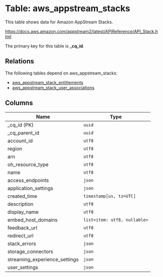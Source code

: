 # Table: aws_appstream_stacks

This table shows data for Amazon AppStream Stacks.

https://docs.aws.amazon.com/appstream2/latest/APIReference/API_Stack.html

The primary key for this table is **_cq_id**.

## Relations

The following tables depend on aws_appstream_stacks:
  - [aws_appstream_stack_entitlements](aws_appstream_stack_entitlements.md)
  - [aws_appstream_stack_user_associations](aws_appstream_stack_user_associations.md)

## Columns

| Name          | Type          |
| ------------- | ------------- |
|_cq_id (PK)|`uuid`|
|_cq_parent_id|`uuid`|
|account_id|`utf8`|
|region|`utf8`|
|arn|`utf8`|
|oh_resource_type|`utf8`|
|name|`utf8`|
|access_endpoints|`json`|
|application_settings|`json`|
|created_time|`timestamp[us, tz=UTC]`|
|description|`utf8`|
|display_name|`utf8`|
|embed_host_domains|`list<item: utf8, nullable>`|
|feedback_url|`utf8`|
|redirect_url|`utf8`|
|stack_errors|`json`|
|storage_connectors|`json`|
|streaming_experience_settings|`json`|
|user_settings|`json`|